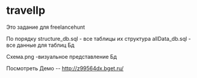 # travelIp
Это задание для freelancehunt

По порядку 
structure_db.sql - все таблицы их структура
allData_db.sql - все данные для таблиц Бд

Схема.png -визуальное представление Бд

Посмотреть Демо -- http://z99564dx.bget.ru/
